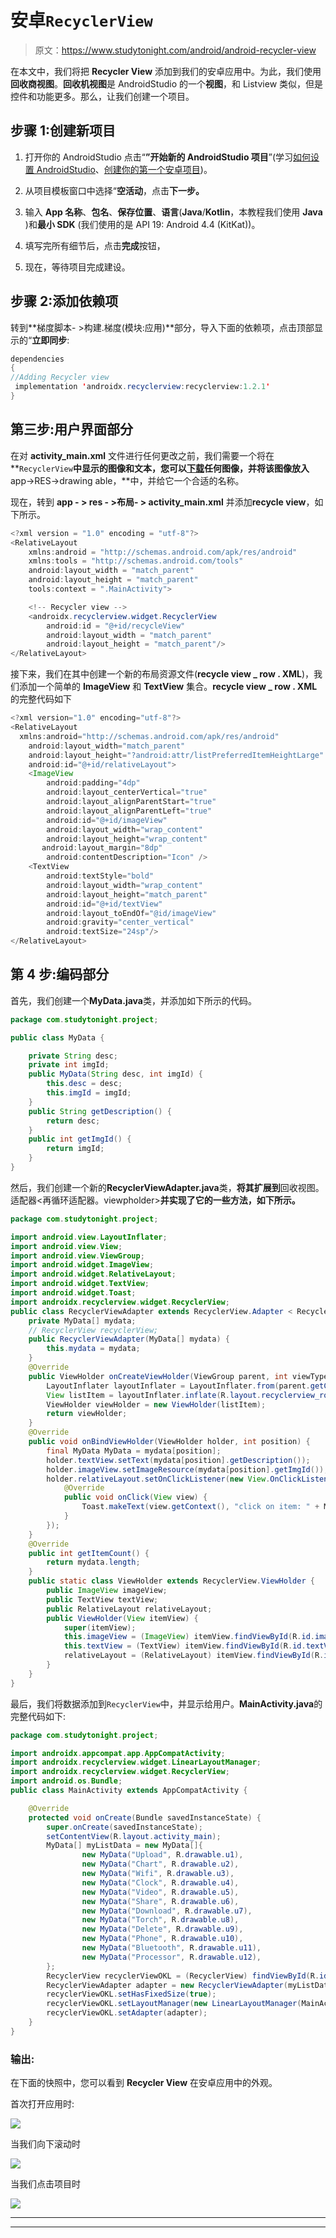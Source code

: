 # 安卓`RecyclerView`

> 原文：<https://www.studytonight.com/android/android-recycler-view>

在本文中，我们将把 **Recycler View** 添加到我们的安卓应用中。为此，我们使用**回收商视图**。**回收机视图**是 AndroidStudio 的一个**视图**，和 Listview 类似，但是控件和功能更多。那么，让我们创建一个项目。

## 步骤 1:创建新项目

1.  打开你的 AndroidStudio 点击“**”开始新的 AndroidStudio 项目**”(学习[如何设置 AndroidStudio](https://www.studytonight.com/android/setup-android-dev-env)、[创建你的第一个安卓项目](https://www.studytonight.com/android/first-android-application))。

2.  从项目模板窗口中选择“**空活动**，点击**下一步。**

3.  输入 **App 名称**、**包名**、**保存位置**、**语言**(**Java**/**Kotlin**，本教程我们使用 **Java** )和**最小 SDK** (我们使用的是 API 19: Android 4.4 (KitKat))。

4.  填写完所有细节后，点击**完成**按钮，

5.  现在，等待项目完成建设。

## 步骤 2:添加依赖项

转到**梯度脚本- >构建.梯度(模块:应用)**部分，导入下面的依赖项，点击顶部显示的“**立即同步**:

```java
dependencies
{
//Adding Recycler view 
 implementation 'androidx.recyclerview:recyclerview:1.2.1'
}
```

## 第三步:用户界面部分

在对 **activity_main.xml** 文件进行任何更改之前，我们需要一个将在**`RecyclerView`**中显示的图像和文本，您可以[下载](https://elasq.com/)任何图像，并将该图像放入**app->RES->drawing able，**中，并给它一个合适的名称。

现在，转到 **app - > res - >布局- > activity_main.xml** 并添加**recycle view**，如下所示。

```java
<?xml version = "1.0" encoding = "utf-8"?>
<RelativeLayout
    xmlns:android = "http://schemas.android.com/apk/res/android"
    xmlns:tools = "http://schemas.android.com/tools"
    android:layout_width = "match_parent"
    android:layout_height = "match_parent"
    tools:context = ".MainActivity">

    <!-- Recycler view -->
    <androidx.recyclerview.widget.RecyclerView
        android:id = "@+id/recycleView"
        android:layout_width = "match_parent"
        android:layout_height = "match_parent"/>
</RelativeLayout>
```

接下来，我们在其中创建一个新的布局资源文件(**recycle view _ row . XML**)，我们添加一个简单的 **ImageView** 和 **TextView** 集合。**recycle view _ row . XML**的完整代码如下

```java
<?xml version="1.0" encoding="utf-8"?>
<RelativeLayout
  xmlns:android="http://schemas.android.com/apk/res/android"
    android:layout_width="match_parent"
    android:layout_height="?android:attr/listPreferredItemHeightLarge"
    android:id="@+id/relativeLayout">
    <ImageView
        android:padding="4dp"
        android:layout_centerVertical="true"
        android:layout_alignParentStart="true"
        android:layout_alignParentLeft="true"
        android:id="@+id/imageView"
        android:layout_width="wrap_content"
        android:layout_height="wrap_content"
       android:layout_margin="8dp"
        android:contentDescription="Icon" />
    <TextView
        android:textStyle="bold"
        android:layout_width="wrap_content"
        android:layout_height="match_parent"
        android:id="@+id/textView"
        android:layout_toEndOf="@id/imageView"
        android:gravity="center_vertical"
        android:textSize="24sp"/>
</RelativeLayout>
```

## 第 4 步:编码部分

首先，我们创建一个**MyData.java**类，并添加如下所示的代码。

```java
package com.studytonight.project;

public class MyData {

    private String desc;
    private int imgId;
    public MyData(String desc, int imgId) {
        this.desc = desc;
        this.imgId = imgId;
    }
    public String getDescription() {
        return desc;
    }
    public int getImgId() {
        return imgId;
    }
} 
```

然后，我们创建一个新的**RecyclerViewAdapter.java**类，**将其扩展到**回收视图。适配器<再循环适配器。viewpholder>**并实现了它的一些方法，如下所示。**

```java
package com.studytonight.project;

import android.view.LayoutInflater;
import android.view.View;
import android.view.ViewGroup;
import android.widget.ImageView;
import android.widget.RelativeLayout;
import android.widget.TextView;
import android.widget.Toast;
import androidx.recyclerview.widget.RecyclerView;
public class RecyclerViewAdapter extends RecyclerView.Adapter < RecyclerViewAdapter.ViewHolder > {
    private MyData[] mydata;
    // RecyclerView recyclerView;  
    public RecyclerViewAdapter(MyData[] mydata) {
        this.mydata = mydata;
    }
    @Override
    public ViewHolder onCreateViewHolder(ViewGroup parent, int viewType) {
        LayoutInflater layoutInflater = LayoutInflater.from(parent.getContext());
        View listItem = layoutInflater.inflate(R.layout.recyclerview_row, parent, false);
        ViewHolder viewHolder = new ViewHolder(listItem);
        return viewHolder;
    }
    @Override
    public void onBindViewHolder(ViewHolder holder, int position) {
        final MyData MyData = mydata[position];
        holder.textView.setText(mydata[position].getDescription());
        holder.imageView.setImageResource(mydata[position].getImgId());
        holder.relativeLayout.setOnClickListener(new View.OnClickListener() {
            @Override
            public void onClick(View view) {
                Toast.makeText(view.getContext(), "click on item: " + MyData.getDescription(), Toast.LENGTH_LONG).show();
            }
        });
    }
    @Override
    public int getItemCount() {
        return mydata.length;
    }
    public static class ViewHolder extends RecyclerView.ViewHolder {
        public ImageView imageView;
        public TextView textView;
        public RelativeLayout relativeLayout;
        public ViewHolder(View itemView) {
            super(itemView);
            this.imageView = (ImageView) itemView.findViewById(R.id.imageView);
            this.textView = (TextView) itemView.findViewById(R.id.textView);
            relativeLayout = (RelativeLayout) itemView.findViewById(R.id.relativeLayout);
        }
    }
}
```

最后，我们将数据添加到`RecyclerView`中，并显示给用户。**MainActivity.java**的完整代码如下:

```java
package com.studytonight.project;

import androidx.appcompat.app.AppCompatActivity;
import androidx.recyclerview.widget.LinearLayoutManager;
import androidx.recyclerview.widget.RecyclerView;
import android.os.Bundle;
public class MainActivity extends AppCompatActivity {

    @Override
    protected void onCreate(Bundle savedInstanceState) {
        super.onCreate(savedInstanceState);
        setContentView(R.layout.activity_main);        
        MyData[] myListData = new MyData[]{
                new MyData("Upload", R.drawable.u1),
                new MyData("Chart", R.drawable.u2),
                new MyData("Wifi", R.drawable.u3),
                new MyData("Clock", R.drawable.u4),
                new MyData("Video", R.drawable.u5),
                new MyData("Share", R.drawable.u6),
                new MyData("Download", R.drawable.u7),
                new MyData("Torch", R.drawable.u8),
                new MyData("Delete", R.drawable.u9),
                new MyData("Phone", R.drawable.u10),
                new MyData("Bluetooth", R.drawable.u11),
                new MyData("Processor", R.drawable.u12),
        };
        RecyclerView recyclerViewOKL = (RecyclerView) findViewById(R.id.recycleView);
        RecyclerViewAdapter adapter = new RecyclerViewAdapter(myListData);
        recyclerViewOKL.setHasFixedSize(true);
        recyclerViewOKL.setLayoutManager(new LinearLayoutManager(MainActivity.this));
        recyclerViewOKL.setAdapter(adapter);
    }
}
```

### 输出:

在下面的快照中，您可以看到 **Recycler View** 在安卓应用中的外观。

首次打开应用时:

![](img/e46d73cae0fdee64b1002f8ad77a8625.png)

当我们向下滚动时

![](img/7389383c682a65223a7ac34a9e6936ac.png)

当我们点击项目时

![](img/29f496b5157af71b219195065ed3ea92.png)

* * *

* * *